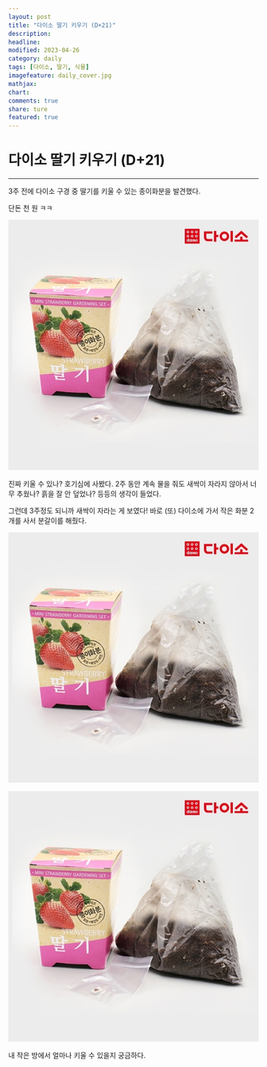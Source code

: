 ```yaml
---
layout: post
title: "다이소 딸기 키우기 (D+21)"
description:
headline:
modified: 2023-04-26
category: daily
tags: [다이소, 딸기, 식물]
imagefeature: daily_cover.jpg
mathjax:
chart:
comments: true
share: ture
featured: true
---
```


# 다이소 딸기 키우기 (D+21)

---------------------------------------


3주 전에 다이소 구경 중
딸기를 키울 수 있는 종이화분을 발견했다.


단돈 천 원 ㅋㅋ

![daily1_1](/images/post/daily1_1.jpg "daily1_1")  

진짜 키울 수 있나? 호기심에 사봤다.
2주 동안 계속 물을 줘도 새싹이 자라지 않아서
너무 추웠나? 흙을 잘 안 덮었나? 등등의 생각이 들었다.



그런데 3주정도 되니까 새싹이 자라는 게 보였다!
바로 (또) 다이소에 가서 작은 화분 2개를 사서 분갈이를 해줬다.

![daily1_2](/images/post/daily1_1.jpg "daily1_2")  

![daily1_3](/images/post/daily1_1.jpg "daily1_3")  

내 작은 방에서 얼마나 키울 수 있을지 궁금하다.